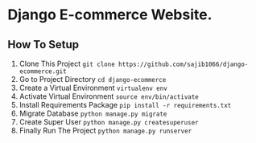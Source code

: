 # Django E-commerce Website.

## How To Setup
1. Clone This Project `git clone https://github.com/sajib1066/django-ecommerce.git`
2. Go to Project Directory `cd django-ecommerce`
3. Create a Virtual Environment `virtualenv env`
4. Activate Virtual Environment `source env/bin/activate`
5. Install Requirements Package `pip install -r requirements.txt`
6. Migrate Database `python manage.py migrate`
7. Create Super User `python manage.py createsuperuser`
8. Finally Run The Project `python manage.py runserver`
